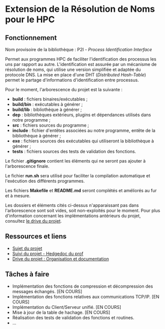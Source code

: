 
# Extension de la Résolution de Noms pour le HPC

Fonctionnement
---------------------------------

Nom provisoire de la bibliothèque : P2I - _Process Identification Interface_

Permet aux programmes HPC de faciliter l'identification des processus les uns par rapport au autre.
L'identification est assurée par un mécanisme de résolution de noms, qui utilise une version simplifiée et adaptée du protocole DNS.
La mise en place d'une DHT (_Distributed Hash-Table_) permet le partage d'informations d'identification entre processus.

Pour le moment, l'arborescence du projet est la suivante :

 * __build__ : fichiers binaires/exécutables ;
 * __build/bin__ : exécutables à générer ;
 * __build/lib__ : bibliothèque à générer ;
 * __dep__ : bibliothèques extérieurs, plugins et dépendances utilisés dans notre programme ;
 * __src__ : fichiers sources du programme ;
 * __include__ : fichier d'entêtes associées au notre programme, entête de la bibliothèque à générer ;
 * __exe__ : fichiers sources des exécutables qui utiliseront la bibliothèque  à générer ;
 * __tests__ : fichiers sources des tests de validation des fonctions.

Le fichier __.gitignore__ contient les éléments qui ne seront pas ajouter à l'arborescence finale.

Le fichier __run.sh__ sera utilisé pour faciliter la compilation automatique et l'exécution des différents programmes.

Les fichiers __Makefile__ et __README.md__ seront complétés et améliorés au fur et à mesure.

Les dossiers et éléments cités ci-dessus n'apparaissant pas dans l'arborescence sont soit vides, soit non-exploités pour le moment.
Pour plus d'information concernant les implémentations antérieurs du projet, consultez [le drive du projet](https://drive.google.com/drive/folders/1eYObzYu2bYIsx-OR9TyHlNd9kDHZ15J7?usp=sharing).

Ressources et liens
---------------------------------
* [Sujet du projet](https://datafront.maqao.exascale-computing.eu/public_html/CHPS/projets.html#extension-de-la-r%C3%A9solution-de-noms-pour-le-hpc)
* [Suivi du projet - Hedgedoc du prof](https://france.paratools.com/hedgedoc/s/Z8mPoPvTL)
* [Drive du projet : Organisation et documentation](https://drive.google.com/drive/folders/1eYObzYu2bYIsx-OR9TyHlNd9kDHZ15J7?usp=sharing)

Tâches à faire
---------------------------------

* Implémentation des fonctions de compression et décompression des messages échangés. [EN COURS]
* Implémentation des fonctions relatives aux communications TCP/IP. [EN COURS]
* Implémentation du Client/Serveur unifié. [EN COURS]
* Mise à jour de la table de hachage. [EN COURS]
* Réalisation des tests de validation des fonctions et routines.
* ...
